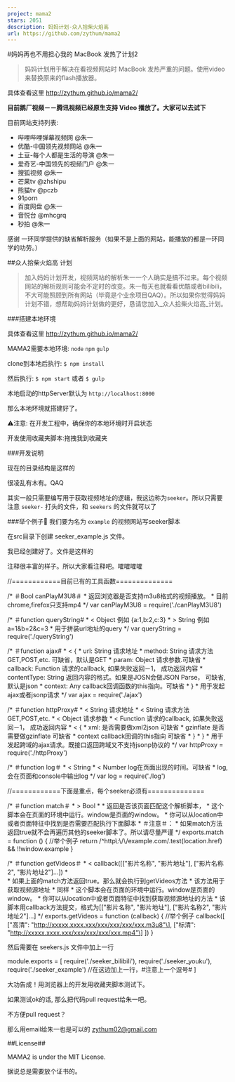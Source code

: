 ```yaml
---
project: mama2
stars: 2051
description: 妈妈计划-众人拾柴火焰高
url: https://github.com/zythum/mama2
---
```


#妈妈再也不用担心我的 MacBook 发热了计划2

> 妈妈计划用于解决在看视频网站时 MacBook 发热严重的问题。使用video来替换原来的flash播放器。

具体查看这里 http://zythum.github.io/mama2/

**目前鹅厂视频－－腾讯视频已经原生支持 Video 播放了。大家可以去试下**

目前网站支持列表:

-   哔哩哔哩弹幕视频网 @朱一
-   优酷-中国领先视频网站 @朱一
-   土豆-每个人都是生活的导演 @朱一
-   爱奇艺-中国领先的视频门户 @朱一
-   搜狐视频 @朱一
-   芒果tv @zhshipu
-   熊猫tv @pczb
-   91porn
-   百度网盘 @朱一
-   音悦台 @mhcgrq
-   秒拍 @朱一

感谢 一环同学提供的缺省解析服务（如果不是上面的网站，能播放的都是一环同学的功劳。）

##众人拾柴火焰高 计划

> 加入妈妈计划开发，视频网站的解析朱一一个人确实是搞不过来。每个视频网站的解析规则可能会不定时的改变。朱一每天也就看看优酷或者bilibili，不大可能照顾到所有网站（毕竟是个业余项目QAQ）。所以如果你觉得妈妈计划不错，想帮助妈妈计划做的更好，恳请您加入_众人拾柴火焰高_计划。

###搭建本地环境

具体查看这里 http://zythum.github.io/mama2/

MAMA2需要本地环境: `node` `npm` `gulp`

clone到本地后执行: `$ npm install`

然后执行: `$ npm start` 或者 `$ gulp`

本地启动的httpServer默认为 `http://localhost:8000`

那么本地环境就搭建好了。

⚠注意: 在开发工程中，确保你的本地环境时开启状态

开发使用收藏夹脚本:拖拽我到收藏夹

###开发说明

现在的目录结构是这样的

很凌乱有木有。QAQ

其实一般只需要编写用于获取视频地址的逻辑，我这边称为`seeker`。所以只需要注意 `seeker-` 打头的文件，和 `seekers` 的文件就可以了

###举个例子🌰 我们要为名为 `example` 的视频网站写seeker脚本

在src目录下创建 seeker\_example.js 文件。

我已经创建好了。文件是这样的

注释很丰富的样子。所以大家看注释吧。嚯嚯嚯嚯

//============目前已有的工具函数==============

/\*  ＃Bool canPlayM3U8＃
 \*  返回浏览器是否支持m3u8格式的视频播放。
 \*  目前chrome,firefox只支持mp4
 \*/
var canPlayM3U8 \= require('./canPlayM3U8')

/\*  ＃function queryString#
 \*  < Object   例如 {a:1,b:2,c:3}
 \*  > String   例如 a=1&b=2&c=3
 \*  用于拼装url地址的query
 \*/
var queryString \= require('./queryString')

/\*  ＃function ajax#
 \*  < {
 \*    url:          String   请求地址
 \*    method:       String   请求方法GET,POST,etc. 可缺省，默认是GET
 \*    param:        Object   请求参数.可缺省
 \*    callback:     Function 请求的callback, 如果失败返回－1， 成功返回内容
 \*    contentType:  String   返回内容的格式。如果是JOSN会做JSON Parse， 可缺省,默认是json
 \*    context:      Any      callback回调函数的this指向。可缺省
 \*  }
 \*  用于发起ajax或者jsonp请求
 \*/
var ajax \= require('./ajax')

/\*  ＃function httpProxy#
 \*  < String        请求地址
 \*  < String        请求方法GET,POST,etc.
 \*  < Object        请求参数
 \*  < Function      请求的callback, 如果失败返回－1， 成功返回内容
 \*  < {
 \*      xml:        是否需要做xml2json 可缺省
 \*      gzinflate   是否需要做gzinflate 可缺省
 \*      context     callback回调的this指向 可缺省
 \*    }
 \*  }
 \*  用于发起跨域的ajax请求。既接口返回跨域又不支持jsonp协议的
 \*/
var httpProxy \= require('./httpProxy')

/\*  ＃function log＃
 \*  < String
 \*  < Number  log在页面出现的时间。可缺省
 \*  log, 会在页面和console中输出log
 \*/
var log \= require('./log')

//============下面是重点，每个seeker必须有==============

/\*  ＃function match＃
 \*  > Bool
 \*
 \*  返回是否该页面匹配这个解析脚本，
 \*  这个脚本会在页面的环境中运行。window是页面的window。
 \*  你可以从location中或者页面特征中找到是否需要匹配执行下面脚本
 \*  ＃注意＃：
 \*  如果match方法返回true就不会再遍历其他的seeker脚本了。所以请尽量严谨
 \*/
exports.match \= function () {
	//举个例子
	return /^http\\:\\/\\/example.com/.test(location.href) && !!window.example
}

/\*  ＃function getVideos＃
 \*	< callback(\[\["影片名称", "影片地址"\], \["影片名称2", "影片地址2"\]...\])
 \*  
 \*	如果上面的match方法返回true。那么就会执行到getVideos方法
 \*  该方法用于获取视频源地址
 \*  同样
 \*  这个脚本会在页面的环境中运行。window是页面的window。
 \*  你可以从location中或者页面特征中找到获取视频源地址的方法
 \*  该脚本用callback方法提交，格式为\[\["影片名称", "影片地址"\], \["影片名称2", "影片地址2"\]...\]
 \*/
exports.getVideos \= function (callback) {
	//举个例子
	callback(\[
		\["高清": "http://xxxxx.xxxx.xxx/xxx/xxx/xxx/xxx.m3u8"\],
		\["标清": "http://xxxxx.xxxx.xxx/xxx/xxx/xxx/xxx.mp4"\]
	\])
}

然后需要在 seekers.js 文件中加上一行

module.exports \= \[
	require('./seeker\_bilibili'),
	require('./seeker\_youku'),
	require('./seeker\_example') //在这边加上一行，#注意上一个逗号#
\]

大功告成！用浏览器上的开发用收藏夹脚本测试下。

如果测试ok的话, 那么把代码pull request给朱一吧。

不方便pull request？

那么用email给朱一也是可以的 zythum02@gmail.com

##License##

MAMA2 is under the MIT License.

据说总是需要放个证书的。
